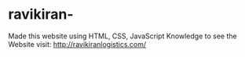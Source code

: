 # ravikiran-
Made this website using HTML, CSS, JavaScript Knowledge to see the Website visit: http://ravikiranlogistics.com/
